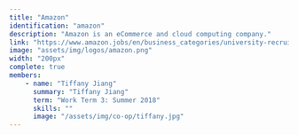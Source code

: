 ```yaml
---
title: "Amazon"
identification: "amazon"
description: "Amazon is an eCommerce and cloud computing company."
link: "https://www.amazon.jobs/en/business_categories/university-recruiting"
image: "assets/img/logos/amazon.png"
width: "200px"
complete: true
members:
    - name: "Tiffany Jiang"
      summary: "Tiffany Jiang"
      term: "Work Term 3: Summer 2018"
      skills: ""
      image: "/assets/img/co-op/tiffany.jpg"
---
```

